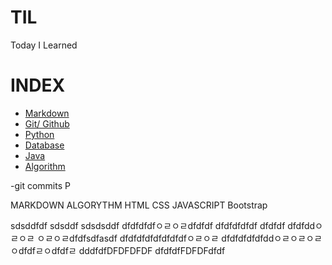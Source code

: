 # TIL

Today I Learned

# INDEX
- [Markdown](https://github.com/HOONY-LEE/TIL/blob/master/Markdown/Markdown.md)
- [Git/ Github](https://github.com/HOONY-LEE/TIL/blob/master/Git/Git.md)
- [Python](https://github.com/HOONY-LEE/TIL/blob/master/Python)
- [Database](https://github.com/HOONY-LEE/TIL/blob/master/Database)
- [Java](https://github.com/HOONY-LEE/TIL/blob/master/Java)
- [Algorithm](https://github.com/HOONY-LEE/TIL/blob/master/Algorithm)

-git commits
P

MARKDOWN
ALGORYTHM
HTML
CSS
JAVASCRIPT
Bootstrap

sdsddfdf
sdsddf
sdsdsddf
dfdfdfdfㅇㄹㅇㄹdfdfdf
dfdfdfdfdf
dfdfdf
dfdfddㅇㄹㅇㄹ
ㅇㄹㅇㄹdfdfsdfasdf
dfdfdfdfdfdfdfdfㅇㄹㅇㄹ
dfdfdfdfdfddㅇㄹㅇㄹㅇㄹㅇdfdfㄹㅇdfdfㄹ
dddfdfDFDFDFDF
dfdfdfFDFDFdfdf
